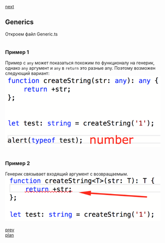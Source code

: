 <a href="04.md">next</a>

<h2>Generics</h2>

<div>
Откроем файл Generic.ts
</div>

<br/>

<h3>Пример 1</h3>
<div>
Пример с <code>any</code> может показаться похожим по функционалу на генерик,
однако <code>any</code> аргумент и <code>any</code> в <code>return</code> это
разные any. Поэтому возможен следующий вариант:

<br/>
<img src="./media/05-1.png">
</div>

<br/>

<h3>Пример 2</h3>
<div>
Генерик связывает входящий аргумент с возвращаемым.

<br/>
<img src="./media/05-2.png">
</div>

<br/>
<a href="02.md">prev</a>
<br/>
<a href="00.md">plan</a>
